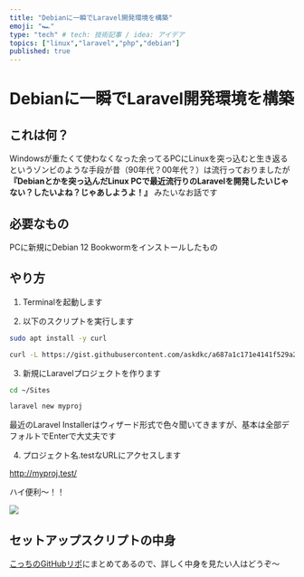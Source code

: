 ```yaml
---
title: "Debianに一瞬でLaravel開発環境を構築"
emoji: "🏎️"
type: "tech" # tech: 技術記事 / idea: アイデア
topics: ["linux","laravel","php","debian"]
published: true
---
```

# Debianに一瞬でLaravel開発環境を構築
## これは何？
Windowsが重たくて使わなくなった余ってるPCにLinuxを突っ込むと生き返るというゾンビのような手段が昔（90年代？00年代？）は流行っておりましたが **『Debianとかを突っ込んだLinux PCで最近流行りのLaravelを開発したいじゃない？したいよね？じゃあしようよ！』** みたいなお話です

## 必要なもの
PCに新規にDebian 12 Bookwormをインストールしたもの

## やり方
1. Terminalを起動します

2. 以下のスクリプトを実行します

```bash
sudo apt install -y curl

curl -L https://gist.githubusercontent.com/askdkc/a687a1c171e4141f529a26704f1dd5cc/raw/6ed03303e88f1d5f55bd406668c5e648b93ba3c5/deb12laravel-setup.sh | bash
```

3. 新規にLaravelプロジェクトを作ります
```bash
cd ~/Sites

laravel new myproj
```
最近のLaravel Installerはウィザード形式で色々聞いてきますが、基本は全部デフォルトでEnterで大丈夫です

4. プロジェクト名.testなURLにアクセスします

http://myproj.test/

ハイ便利〜！！

![](https://storage.googleapis.com/zenn-user-upload/a4a5cff9e988-20231202.png)

## セットアップスクリプトの中身

[こっちのGitHubリポ](https://github.com/askdkc/debian12-laravel-setup)にまとめてあるので、詳しく中身を見たい人はどうぞ〜